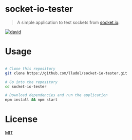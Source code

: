 # socket-io-tester

> A simple application to test sockets from [socket.io](http://socket.io/).

[![david][david-image]][david-url]

[david-image]: https://img.shields.io/david/lludol/socket-io-tester.svg?style=flat-square
[david-url]: https://david-dm.org/lludol/socket-io-tester

# Usage

```bash

# Clone this repository
git clone https://github.com/lludol/socket-io-tester.git

# Go into the repository
cd socket-io-tester

# Download dependencies and run the application
npm install && npm start

```

# License

[MIT](LICENSE.md)
